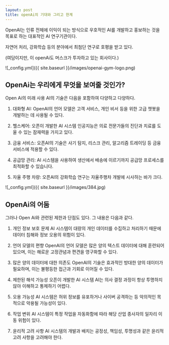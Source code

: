 ```yaml
---
layout: post
title: openAi의 기대와 그리고 한계
---
```


OpenAI는 인류 전체에 이익이 되는 방식으로 우호적인 AI를 개발하고 홍보하는 것을 목표로 하는 대표적인 AI 연구기관이다. 

자연어 처리, 강화학습 등의 분야에서 최첨단 연구로 호평을 받고 있다.

(여담이지만, 이 openAi도 머스크가 투자하고 있는 회사이다.)

![_config.yml]({{ site.baseurl }}/images/openai-gym-logo.png)


<h2>OpenAi는 우리에게 무엇을 보여줄 것인가?</h2>

Open Ai의 미래 사용 AI의 기술은 다음을 포함하여 다양하고 다양하다.

1. 대화형 AI: OpenAI의 언어 모델은 고객 서비스, 개인 비서 등을 위한 고급 챗봇을 개발하는 데 사용될 수 있다.

2. 헬스케어: 오픈이 개발한 AI 시스템 인공지능은 의료 전문가들의 진단과 치료를 도울 수 있는 잠재력을 가지고 있다.

3. 금융 서비스: 오픈AI의 기술은 사기 탐지, 리스크 관리, 알고리즘 트레이딩 등 금융 서비스에 적용할 수 있다.

4. 공급망 관리: AI 시스템을 사용하여 생산에서 배송에 이르기까지 공급망 프로세스를 최적화할 수 있습니다.

5. 자율 주행 차량: 오픈AI의 강화학습 연구는 자율주행차 개발에 시사하는 바가 크다.



![_config.yml]({{ site.baseurl }}/images/384.jpg)


<h2>OpenAi의 어둠</h2>

그러나 Open Ai와 관련된 제한과 단점도 있다. 그 내용은 다음과 같다.

1. 개인 정보 보호 문제
 AI 시스템이 대량의 개인 데이터를 수집하고 처리하기 때문에 데이터 침해와 정보 오용의 위험이 있다.

2. 언어 모델의 편향
 OpenAI의 언어 모델은 많은 양의 텍스트 데이터에 대해 훈련되어 있으며, 이는 해로운 고정관념과 편견을 영구화할 수 있다.

4. 많은 양의 데이터에 대한 의존도
 OpenAI의 기술은 효과적인 방대한 양의 데이터가 필요하며, 이는 불평등한 접근과 기회로 이어질 수 있다.

5. 제한된 해석 가능성
 오픈이 개발한 AI 시스템 AI는 의사 결정 과정이 항상 투명하지 않아 이해하고 통제하기 어렵다.

6. 오용 가능성
 AI 시스템은 허위 정보를 유포하거나 사이버 공격하는 등 악의적인 목적으로 악용될 가능성이 있다.

7. 작업 변위
 AI 시스템이 특정 작업을 자동화함에 따라 해당 산업 종사자의 일자리 이동 위험이 있다.

8. 윤리적 고려 사항
 AI 시스템의 개발과 배치는 공정성, 책임성, 투명성과 같은 윤리적 고려 사항을 고려해야 한다.


